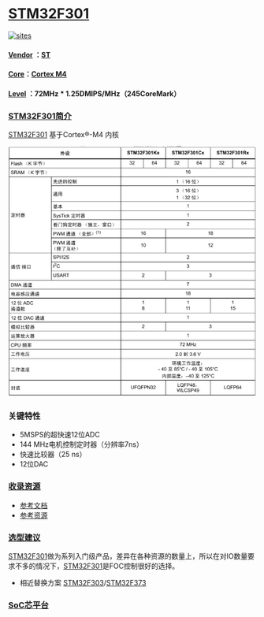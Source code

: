 ﻿# [STM32F301](https://github.com/SoCXin/STM32F301)

[![sites](http://182.61.61.133/link/resources/SoC.png)](http://www.SoC.Xin)

#### [Vendor](https://github.com/SoCXin/Vendor) ：[ST](https://www.st.com/)
#### [Core](https://github.com/SoCXin/Cortex)：[Cortex M4](https://github.com/SoCXin/CM4)
#### [Level](https://github.com/SoCXin/Level) ：72MHz * 1.25DMIPS/MHz（245CoreMark）
### [STM32F301简介](https://github.com/SoCXin/STM32F301/wiki)

[STM32F301](https://github.com/SoCXin/STM32F301) 基于Cortex®-M4 内核

[![sites](docs/STM32F301.jpg)](https://www.st.com/zh/microcontrollers-microprocessors/stm32f301.html)

### 关键特性

* 5MSPS的超快速12位ADC
* 144 MHz电机控制定时器（分辨率7ns）
* 快速比较器（25 ns）
* 12位DAC
### [收录资源](https://github.com/SoCXin/STM32F301)

* [参考文档](docs/)
* [参考资源](src/)

### [选型建议](https://github.com/SoCXin/STM32F301)

[STM32F301](https://github.com/SoCXin/STM32F301)做为系列入门级产品，差异在各种资源的数量上，所以在对IO数量要求不多的情况下，[STM32F301](https://github.com/SoCXin/STM32F301)是FOC控制很好的选择。

* 相近替换方案 [STM32F303](https://github.com/SoCXin/STM32F303)/[STM32F373](https://github.com/SoCXin/STM32F373)

###  [SoC芯平台](http://www.SoC.Xin)



